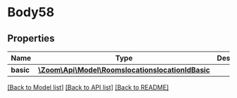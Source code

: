 # Body58

## Properties
Name | Type | Description | Notes
------------ | ------------- | ------------- | -------------
**basic** | [**\Zoom\Api\Model\RoomslocationslocationIdBasic**](RoomslocationslocationIdBasic.md) |  | [optional] 

[[Back to Model list]](../README.md#documentation-for-models) [[Back to API list]](../README.md#documentation-for-api-endpoints) [[Back to README]](../README.md)


